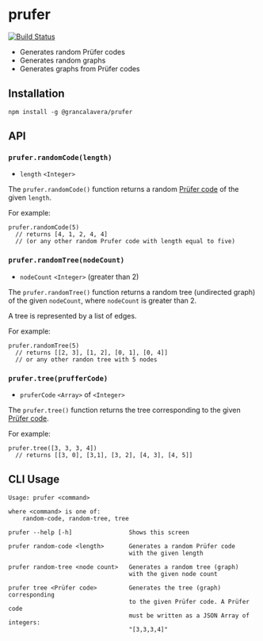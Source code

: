 # prufer

[![Build Status](https://travis-ci.org/elgrancalavera/prufer.svg?branch=master)](https://travis-ci.org/elgrancalavera/prufer)

* Generates random Prüfer codes
* Generates random graphs
* Generates graphs from Prüfer codes

## Installation

```
npm install -g @grancalavera/prufer
```

## API

### `prufer.randomCode(length)`

- `length` `<Integer>`

The `prufer.randomCode()` function returns a random [Prüfer code][prufer-code] of the given `length`.

For example:

```
prufer.randomCode(5)
  // returns [4, 1, 2, 4, 4]
  // (or any other random Prufer code with length equal to five)
```

### `prufer.randomTree(nodeCount)`

- `nodeCount` `<Integer>` (greater than 2)

The `prufer.randomTree()` function returns a random tree (undirected graph) of the given `nodeCount`, where `nodeCount` is greater than 2.

A tree is represented by a list of edges.

For example:

```
prufer.randomTree(5)
  // returns [[2, 3], [1, 2], [0, 1], [0, 4]]
  // or any other randon tree with 5 nodes
```

### `prufer.tree(prufferCode)`

- `pruferCode` `<Array>` of `<Integer>`

The `prufer.tree()` function returns the tree corresponding to the given [Prüfer code][prufer-code].

For example:

```
prufer.tree([3, 3, 3, 4])
  // returns [[3, 0], [3,1], [3, 2], [4, 3], [4, 5]]
```

## CLI Usage

```
Usage: prufer <command>

where <command> is one of:
    random-code, random-tree, tree

prufer --help [-h]                Shows this screen

prufer random-code <length>       Generates a random Prüfer code
                                  with the given length

prufer random-tree <node count>   Generates a random tree (graph)
                                  with the given node count

prufer tree <Prüfer code>         Generates the tree (graph) corresponding
                                  to the given Prüfer code. A Prüfer code
                                  must be written as a JSON Array of integers:
                                  "[3,3,3,4]"
```

[prufer-code]:http://mathworld.wolfram.com/PrueferCode.html
